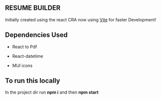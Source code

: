 ## RESUME BUILDER

Initially created using the react CRA now using [Vite](https://vitejs.dev) for faster Development!

## Dependencies Used

- React to Pdf

- React-datetime

- MUI icons

## To run this locally

In the project dir run **npm i** and then **npm start**
